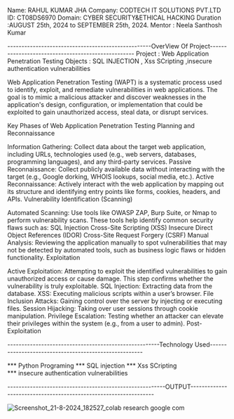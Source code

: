 Name: RAHUL KUMAR JHA
Company: CODTECH IT SOLUTIONS PVT.LTD
ID: CT08DS6970
Domain: CYBER SECURITY&ETHICAL HACKING
Duration :AUGUST 25th, 2024 to SEPTEMBER 25th, 2024.
Mentor : Neela Santhosh Kumar

---------------------------------------------------OverView Of Project---------------------------------------------------
Project :  Web Application Penetration Testing 
Objects :  SQL INJECTION , Xss SCripting  ,insecure authentication vulnerabilities

Web Application Penetration Testing (WAPT) is a systematic process used to identify, exploit, and remediate vulnerabilities in web applications. The goal is to mimic a malicious attacker and discover weaknesses in the application's design, configuration, or implementation that could be exploited to gain unauthorized access, steal data, or disrupt services.

Key Phases of Web Application Penetration Testing
Planning and Reconnaissance

Information Gathering: Collect data about the target web application, including URLs, technologies used (e.g., web servers, databases, programming languages), and any third-party services.
Passive Reconnaissance: Collect publicly available data without interacting with the target (e.g., Google dorking, WHOIS lookups, social media, etc.).
Active Reconnaissance: Actively interact with the web application by mapping out its structure and identifying entry points like forms, cookies, headers, and APIs.
Vulnerability Identification (Scanning)

Automated Scanning: Use tools like OWASP ZAP, Burp Suite, or Nmap to perform vulnerability scans. These tools help identify common security flaws such as:
SQL Injection
Cross-Site Scripting (XSS)
Insecure Direct Object References (IDOR)
Cross-Site Request Forgery (CSRF)
Manual Analysis: Reviewing the application manually to spot vulnerabilities that may not be detected by automated tools, such as business logic flaws or hidden functionality.
Exploitation

Active Exploitation: Attempting to exploit the identified vulnerabilities to gain unauthorized access or cause damage. This step confirms whether the vulnerability is truly exploitable.
SQL Injection: Extracting data from the database.
XSS: Executing malicious scripts within a user’s browser.
File Inclusion Attacks: Gaining control over the server by injecting or executing files.
Session Hijacking: Taking over user sessions through cookie manipulation.
Privilege Escalation: Testing whether an attacker can elevate their privileges within the system (e.g., from a user to admin).
Post-Exploitation


------------------------------------------------------Technology Used------------------------------------------------------

*** Python Programing 
*** SQL injection
*** Xss SCripting  
*** insecure authentication vulnerabilities


--------------------------------------------------------OUTPUT-----------------------------------------------------------------

![Screenshot_21-8-2024_182527_colab research google com](https://github.com/user-attachments/assets/5ee5d8cf-6867-4aa1-acd8-0dd2eaa499ba)

